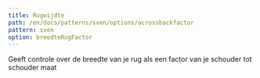 ```yaml
---
title: Rugwijdte
path: /en/docs/patterns/sven/options/acrossbackfactor
pattern: sven
option: breedteRugFactor
---
```


Geeft controle over de breedte van je rug als een factor van je schouder tot schouder maat